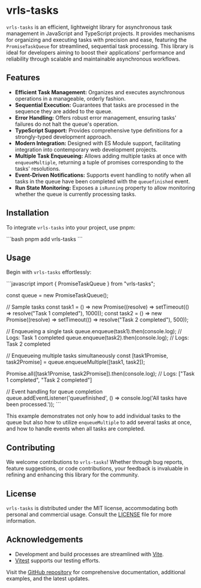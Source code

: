# vrls-tasks

`vrls-tasks` is an efficient, lightweight library for asynchronous task management in JavaScript and TypeScript projects. It provides mechanisms for organizing and executing tasks with precision and ease, featuring the `PromiseTaskQueue` for streamlined, sequential task processing. This library is ideal for developers aiming to boost their applications' performance and reliability through scalable and maintainable asynchronous workflows.

## Features

- **Efficient Task Management:** Organizes and executes asynchronous operations in a manageable, orderly fashion.
- **Sequential Execution:** Guarantees that tasks are processed in the sequence they are added to the queue.
- **Error Handling:** Offers robust error management, ensuring tasks' failures do not halt the queue's operation.
- **TypeScript Support:** Provides comprehensive type definitions for a strongly-typed development approach.
- **Modern Integration:** Designed with ES Module support, facilitating integration into contemporary web development projects.
- **Multiple Task Enqueueing:** Allows adding multiple tasks at once with `enqueueMultiple`, returning a tuple of promises corresponding to the tasks' resolutions.
- **Event-Driven Notifications:** Supports event handling to notify when all tasks in the queue have been completed with the `queuefinished` event.
- **Run State Monitoring:** Exposes a `isRunning` property to allow monitoring whether the queue is currently processing tasks.

## Installation

To integrate `vrls-tasks` into your project, use pnpm:

\```bash
pnpm add vrls-tasks
\```

## Usage

Begin with `vrls-tasks` effortlessly:

\```javascript
import { PromiseTaskQueue } from "vrls-tasks";

const queue = new PromiseTaskQueue();

// Sample tasks
const task1 = () => new Promise((resolve) => setTimeout(() => resolve("Task 1 completed"), 1000));
const task2 = () => new Promise((resolve) => setTimeout(() => resolve("Task 2 completed"), 500));

// Enqueueing a single task
queue.enqueue(task1).then(console.log); // Logs: Task 1 completed
queue.enqueue(task2).then(console.log); // Logs: Task 2 completed

// Enqueueing multiple tasks simultaneously
const [task1Promise, task2Promise] = queue.enqueueMultiple([task1, task2]);

Promise.all([task1Promise, task2Promise]).then(console.log); // Logs: ["Task 1 completed", "Task 2 completed"]

// Event handling for queue completion
queue.addEventListener('queuefinished', () => console.log('All tasks have been processed.'));
\```

This example demonstrates not only how to add individual tasks to the queue but also how to utilize `enqueueMultiple` to add several tasks at once, and how to handle events when all tasks are completed.

## Contributing

We welcome contributions to `vrls-tasks`! Whether through bug reports, feature suggestions, or code contributions, your feedback is invaluable in refining and enhancing this library for the community.

## License

`vrls-tasks` is distributed under the MIT license, accommodating both personal and commercial usage. Consult the [LICENSE](https://github.com/vitorrloureiro/vrls-tasks/blob/main/LICENSE) file for more information.

## Acknowledgements

- Development and build processes are streamlined with [Vite](https://vitejs.dev/).
- [Vitest](https://vitest.dev/) supports our testing efforts.

Visit the [GitHub repository](https://github.com/vitorrloureiro/vrls-tasks) for comprehensive documentation, additional examples, and the latest updates.
